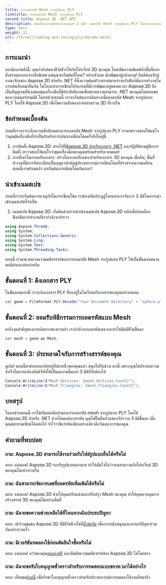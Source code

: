 ```yaml
---
title: การถอดรหัส Mesh จากรูปแบบ PLY
linktitle: การถอดรหัส Mesh จากรูปแบบ PLY
second_title: Aspose.3D .NET API
description: ปลดล็อกความลับของเวทมนตร์ 3 มิติ! ถอดรหัส mesh จากรูปแบบ PLY ได้อย่างง่ายดายด้วย Aspose.3D สำหรับ .NET ยกระดับโครงการของคุณสู่มิติใหม่
type: docs
weight: 11
url: /th/net/loading-and-saving/ply/decode-mesh/
---
```

## การแนะนำ
ลองนึกภาพสิ่งนี้: คุณกำลังค้นหาชีวิตชีวาให้กับโปรเจ็กต์ 3D ของคุณ โดยเพิ่มความพิเศษอีกชั้นที่แยกสิ่งธรรมดาออกจากสิ่งพิเศษ แต่คุณจะเริ่มต้นที่ไหน? อย่ากลัวเลย นักพัฒนาผู้กล้าหาญ! ยินดีต้อนรับสู่อาณาจักรของ Aspose.3D สำหรับ .NET ที่ซึ่งความคิดสร้างสรรค์มาบรรจบกับฟังก์ชันการทำงานในการเต้นที่กลมกลืนกัน
ในโลกแห่งการเขียนโปรแกรมที่มีการพัฒนาอยู่ตลอดเวลา Aspose.3D ถือเป็นสัญญาณที่นำเสนอชุดเครื่องมือที่มีประสิทธิภาพเพื่อขยายความสามารถ .NET ของคุณในขอบเขตของเวทมนตร์สามมิติ ในบทช่วยสอนนี้ เราจะเริ่มต้นการเดินทางเพื่อถอดรหัส Mesh จากรูปแบบ PLY โดยใช้ Aspose.3D เพื่อไขความลับของการผสานรวม 3D ที่ราบรื่น
## ข้อกำหนดเบื้องต้น
ก่อนที่เราจะเจาะลึกความซับซ้อนของการถอดรหัส Mesh จากรูปแบบ PLY เรามาตรวจสอบให้แน่ใจว่าคุณมีเครื่องมือที่จำเป็นสำหรับการเดินทางเขียนโค้ดครั้งยิ่งใหญ่นี้
1.  การติดตั้ง Aspose.3D: ตรงไปที่[Aspose.3D สำหรับเอกสาร .NET](https://reference.aspose.com/3d/net/) และปฏิบัติตามคู่มือการติดตั้ง ตรวจสอบให้แน่ใจว่าชุดเครื่องมือของคุณพร้อมสำหรับเวทมนตร์
2. การตั้งค่าไดเรกทอรีเอกสาร: สร้างไดเรกทอรีเฉพาะสำหรับเอกสาร 3D ของคุณ เชื่อฉัน; พื้นที่ทำงานที่มีการจัดระเบียบเป็นกุญแจสำคัญสู่ประสบการณ์การเขียนโค้ดที่ปราศจากความเครียด
ตอนนี้เราพร้อมแล้ว มาเริ่มต้นการเขียนโค้ดกันเถอะ!
## นำเข้าเนมสเปซ
ก่อนที่เราจะเริ่มต้นการผจญภัยในการเขียนโค้ด เราต้องเปิดประตูสู่โลกแห่งการจัดการ 3 มิติโดยการนำเข้าเนมสเปซที่จำเป็น
1. เนมสเปซ Aspose.3D: เริ่มต้นด้วยการนำเข้าเนมสเปซ Aspose.3D หลักเพื่อปลดล็อกฟังก์ชันการทำงานที่เรากำลังจะสำรวจ
```csharp
using Aspose.ThreeD;
using System;
using System.Collections.Generic;
using System.Linq;
using System.Text;
using System.Threading.Tasks;
```
ตอนนี้ เรามาแจกแจงความมหัศจรรย์ของการถอดรหัส Mesh จากรูปแบบ PLY ให้เป็นขั้นตอนขนาดพอดีคำและย่อยง่ายกัน
## ขั้นตอนที่ 1: ดึงเอกสาร PLY
ในขั้นตอนแรกนี้ เราจะดึงเอกสาร PLY ที่รออยู่ในไดเร็กทอรีเอกสารของคุณอย่างอดทน
```csharp
var geom = FileFormat.PLY.Decode("Your Document Directory" + "sphere.ply");
```
## ขั้นตอนที่ 2: ยอมรับพิธีกรรมการถอดรหัสแบบ Mesh
มาถึงจุดสำคัญของการเดินทางของเราแล้ว เรากำลังจะถอดรหัสเมช และทำให้มันมีชีวิตขึ้นมา
```csharp
var mesh = geom as Mesh;
```
## ขั้นตอนที่ 3: ประหลาดใจกับการสร้างสรรค์ของคุณ
ดูเถิด! ตอนนี้ตาข่ายถอดรหัสอยู่ที่ปลายนิ้วของคุณแล้ว สนุกไปกับช่วงเวลานี้ เพราะคุณได้ประสบความสำเร็จในการแปลงบิตดิจิทัลให้เป็นผลงานชิ้นเอก 3 มิติที่จับต้องได้
```csharp
Console.WriteLine($"Mesh Vertices: {mesh.Vertices.Count}");
Console.WriteLine($"Mesh Triangles: {mesh.Triangles.Count}");
```
## บทสรุป
ในบทช่วยสอนนี้ เราได้เปิดเผยศิลปะของการถอดรหัส mesh จากรูปแบบ PLY โดยใช้ Aspose.3D สำหรับ .NET ด้วยโค้ดแต่ละบรรทัด คุณได้ปั้นชิ้นส่วนของจักรวาล 3 มิติขึ้นมา เมื่อคุณพยายามเขียนโค้ดต่อไป จำไว้ว่าขีดจำกัดเพียงอย่างเดียวคือจินตนาการของคุณ

## คำถามที่พบบ่อย
### ถาม: Aspose.3D สามารถใช้งานร่วมกับไฟล์รูปแบบอื่นได้หรือไม่
ตอบ: แน่นอน! Aspose.3D รองรับรูปแบบมากมาย ทำให้มั่นใจได้ว่าจะผสานรวมกับโปรเจ็กต์ 3D ของคุณได้อย่างราบรื่น
### ถาม: ฉันสามารถจัดการเมชที่ถอดรหัสเพิ่มเติมได้หรือไม่
ตอบ: แน่นอน! Aspose.3D ช่วยให้คุณปรับแต่งและปรับปรุง Mesh ของคุณ ทำให้คุณควบคุมการสร้างสรรค์ 3D ของคุณได้อย่างเต็มที่
### ถาม: ฉันจะขอความช่วยเหลือได้ที่ไหนหากฉันประสบปัญหา
 ตอบ: เข้าร่วมชุมชน Aspose.3D ที่มีชีวิตชีวาได้ที่[ตั้งฟอรั่ม](https://forum.aspose.com/c/3d/18) เพื่อการสนับสนุนและการแก้ปัญหาร่วมกันอย่างรวดเร็ว
### ถาม: มีเวอร์ชันทดลองใช้ก่อนตัดสินใจซื้อหรือไม่
ตอบ: แน่นอน! คว้าของคุณ[ทดลองฟรี](https://releases.aspose.com/) และสัมผัสความมหัศจรรย์ของ Aspose.3D ได้โดยตรง
### ถาม: ฉันจะขอรับใบอนุญาตชั่วคราวสำหรับการทดสอบแบบขยายเวลาได้อย่างไร
 ตอบ: เยี่ยมชม[ลิงค์นี้](https://purchase.aspose.com/temporary-license/) เพื่อรักษาใบอนุญาตชั่วคราวสำหรับประสบการณ์การทดลองใช้งานที่สมจริง